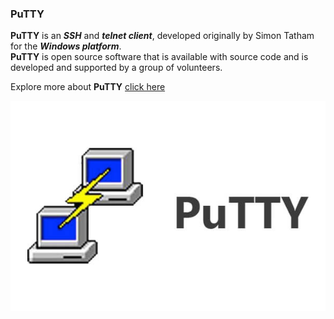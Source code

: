 ### PuTTY

**PuTTY** is an ***SSH*** and ***telnet client***, developed originally by Simon Tatham for the ***Windows platform***.<br>
**PuTTY** is open source software that is available with source code and is developed and supported by a group of volunteers.


Explore more about **PuTTY** [click here](https://www.putty.org/)

![](https://github.com/selvaraj-kuppusamy/port_forwading-virtualbox/blob/main/putty/asset/putty.jpg)

